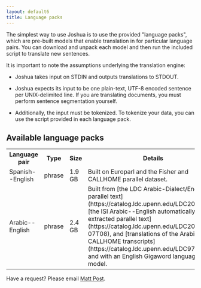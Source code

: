 ```yaml
---
layout: default6
title: Language packs
---
```


The simplest way to use Joshua is to use the provided "language packs", which are pre-built models
that enable translation in for particular language pairs. You can download and unpack each model and
then run the included script to translate new sentences.

It is important to note the assumptions underlying the translation engine:

- Joshua takes input on STDIN and outputs translations to STDOUT.

- Joshua expects its input to be one plain-text, UTF-8 encoded sentence per UNIX-delimited line. If
  you are translating documents, you must perform sentence segmentation yourself.
  
- Additionally, the input must be tokenized. To tokenize your data, you can use the script provided
  in each language pack.

## Available language packs

<table>
  <tr>
    <th>Language pair</th>
    <th>Type</th>
    <th>Size</th>
    <th>Details</th>
    <th>Link</th>
  </tr>
  <tr>
    <td>Spanish--English</td>
    <td>phrase</td>
    <td>1.9 GB</td>
    <td>Built on Europarl and the Fisher and CALLHOME parallel dataset.</td>
    <td><a href="es-en-phrase/">Download</a></td>
  </tr>
  <tr>
    <td>Arabic--English</td>
    <td>phrase</td>
    <td>2.4 GB</td>
    <td>Built from
  [the LDC Arabic-Dialect/English parallel text](https://catalog.ldc.upenn.edu/LDC2012T09),
  [the ISI Arabic--English automatically extracted parallel text](https://catalog.ldc.upenn.edu/LDC20
07T08), and
  [translations of the Arabic CALLHOME transcripts](https://catalog.ldc.upenn.edu/LDC97T19),
  and with an English Gigaword language model.
    </td>
    <td><a href="ar-en-phrase/">Download</a></td>
  </tr>
</table>

Have a request? Please email [Matt Post](http://cs.jhu.edu/~post/).
